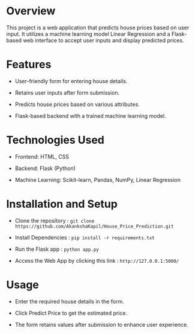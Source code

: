 
# Overview
This project is a web application that predicts house prices based on user input. It utilizes a machine learning model Linear Regression and a Flask-based web interface to accept user inputs and display predicted prices.

# Features

- User-friendly form for entering house details.

- Retains user inputs after form submission.

- Predicts house prices based on various attributes.

- Flask-based backend with a trained machine learning model.

# Technologies Used

- Frontend: HTML, CSS

- Backend: Flask (Python)

- Machine Learning: Scikit-learn, Pandas, NumPy, Linear Regression

# Installation and Setup

- Clone the repository : `git clone https://github.com/AkankshaKapil/House_Price_Prediction.git`

- Install Dependencies : `pip install -r requirements.txt`

- Run the Flask app : ` python app.py `

- Access the Web App by clicking this link : `http://127.0.0.1:5000/`

# Usage

- Enter the required house details in the form.

- Click Predict Price to get the estimated price.

- The form retains values after submission to enhance user experience.
  


